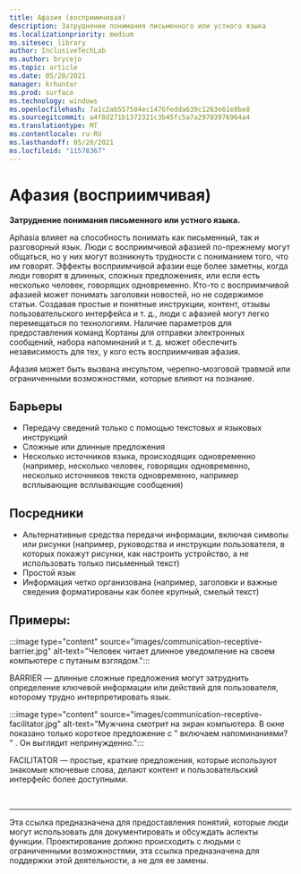 ```yaml
---
title: Афазия (восприимчивая)
description: Затруднение понимания письменного или устного языка
ms.localizationpriority: medium
ms.sitesec: library
author: InclusiveTechLab
ms.author: brycejo
ms.topic: article
ms.date: 05/20/2021
manager: krhunter
ms.prod: surface
ms.technology: windows
ms.openlocfilehash: 7a1c2ab557584ec1476fedda639c1263e61e8be8
ms.sourcegitcommit: a4f8d271b1372321c3b45fc5a7a29703976964a4
ms.translationtype: MT
ms.contentlocale: ru-RU
ms.lasthandoff: 05/20/2021
ms.locfileid: "11578367"
---
```

# <a name="aphasia-receptive"></a>Афазия (восприимчивая)

**Затруднение понимания письменного или устного языка.**

Aphasia влияет на способность понимать как письменный, так и разговорный язык. Люди с восприимчивой афазией по-прежнему могут общаться, но у них могут возникнуть трудности с пониманием того, что им говорят. Эффекты восприимчивой афазии еще более заметны, когда люди говорят в длинных, сложных предложениях, или если есть несколько человек, говорящих одновременно. Кто-то с восприимчивой афазией может понимать заголовки новостей, но не содержимое статьи. Создавая простые и понятные инструкции, контент, отзывы пользовательского интерфейса и т. д., люди с афазией могут легко перемещаться по технологиям. Наличие параметров для предоставления команд Кортаны для отправки электронных сообщений, набора напоминаний и т. д. может обеспечить независимость для тех, у кого есть восприимчивая афазия.

Афазия может быть вызвана инсультом, черепно-мозговой травмой или ограниченными возможностями, которые влияют на познание.

## <a name="barriers"></a>Барьеры

* Передачу сведений только с помощью текстовых и языковых инструкций
* Сложные или длинные предложения
* Несколько источников языка, происходящих одновременно (например, несколько человек, говорящих одновременно, несколько источников текста одновременно, например всплывающие всплывающие сообщения)

## <a name="facilitators"></a>Посредники

* Альтернативные средства передачи информации, включая символы или рисунки (например, руководства и инструкции пользователя, в которых покажут рисунки, как настроить устройство, а не использовать только письменный текст)
* Простой язык
* Информация четко организована (например, заголовки и важные сведения форматированы как более крупный, смелый текст)

## <a name="examples"></a>Примеры:

:::image type="content" source="images/communication-receptive-barrier.jpg" alt-text="Человек читает длинное уведомление на своем компьютере с путаным взглядом.":::

BARRIER — длинные сложные предложения могут затруднить определение ключевой информации или действий для пользователя, которому трудно интерпретировать язык. 

:::image type="content" source="images/communication-receptive-facilitator.jpg" alt-text="Мужчина смотрит на экран компьютера. В окне показано только короткое предложение с &quot; включаем напоминаниями? &quot; . Он выглядит непринужденно.":::

FACILITATOR — простые, краткие предложения, которые используют знакомые ключевые слова, делают контент и пользовательский интерфейс более доступными.

&nbsp;

[comment]: # (Заявление footer)
___
Эта ссылка предназначена для предоставления понятий, которые люди могут использовать для документировать и обсуждать аспекты функции. Проектирование должно происходить с людьми с ограниченными возможностями, эта ссылка предназначена для поддержки этой деятельности, а не для ее замены. 